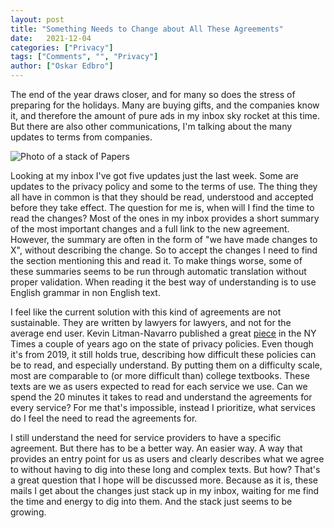```yaml
---
layout: post
title: "Something Needs to Change about All These Agreements"
date:   2021-12-04
categories: ["Privacy"]
tags: ["Comments", "", "Privacy"]
author: ["Oskar Edbro"]
---
```


The end of the year draws closer, and for many so does the stress of preparing for the holidays. Many are buying gifts, and the companies know it, and therefore the amount of pure ads in my inbox sky rocket at this time. But there are also other communications, I'm talking about the many updates to terms from companies. 

![Photo of a stack of Papers]({{site.url}}/assets/2021/change-license/christa-dodoo-paperstackunsplash.jpg 'Image by Christa Dodoo on Unsplash')

Looking at my inbox I've got five updates just the last week. Some are updates to the privacy policy and some to the terms of use. The thing they all have in common is that they should be read, understood and accepted before they take effect. The question for me is, when will I find the time to read the changes? Most of the ones in my inbox provides a short summary of the most important changes and a full link to the new agreement. However, the summary are often in the form of "we have made changes to X", without describing the change. So to accept the changes I need to find the section mentioning this and read it. To make things worse, some of these summaries seems to be run through automatic translation without proper validation. When reading it the best way of understanding is to use English grammar in non English text. 

I feel like the current solution with this kind of agreements are not sustainable. They are written by lawyers for lawyers, and not for the average end user. Kevin Litman-Navarro published a great [piece](https://www.nytimes.com/interactive/2019/06/12/opinion/facebook-google-privacy-policies.html?mtrref=edbro.net&assetType=FREE&gwh=127830D345AC2A464C376CB58A8D7441&gwt=pay) in the NY Times a couple of years ago on the state of privacy policies. Even though it's from 2019, it still holds true, describing how difficult these policies can be to read, and especially understand. By putting them on a difficulty scale, most are comparable to (or more difficult than) college textbooks. These texts are we as users expected to read for each service we use. Can we spend the 20 minutes it takes to read and understand the agreements for every service? For me that's impossible, instead I prioritize, what services do I feel the need to read the agreements for. 

I still understand the need for service providers to have a specific agreement. But there has to be a better way. An easier way. A way that provides an entry point for us as users and clearly describes what we agree to without having to dig into these long and complex texts. But how? That's a great question that I hope will be discussed more. Because as it is, these mails I get about the changes just stack up in my inbox, waiting for me find the time and energy to dig into them. And the stack just seems to be growing. 
